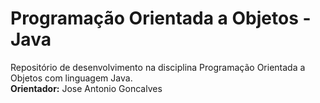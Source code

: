 # Programação Orientada a Objetos - Java
Repositório de desenvolvimento na disciplina Programação Orientada a Objetos com linguagem Java.
<br />**Orientador:** Jose Antonio Goncalves
